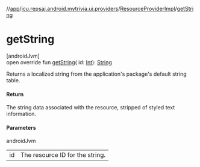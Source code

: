 //[app](../../../index.md)/[icu.repsaj.android.mytrivia.ui.providers](../index.md)/[ResourceProviderImpl](index.md)/[getString](get-string.md)

# getString

[androidJvm]\
open override fun [getString](get-string.md)(
id: [Int](https://kotlinlang.org/api/latest/jvm/stdlib/kotlin/-int/index.html)): [String](https://kotlinlang.org/api/latest/jvm/stdlib/kotlin/-string/index.html)

Returns a localized string from the application's package's default string table.

#### Return

The string data associated with the resource, stripped of styled text information.

#### Parameters

androidJvm

|    |                                 |
|----|---------------------------------|
| id | The resource ID for the string. |
